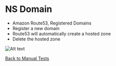 # NS Domain
* Amazon Route53, Registered Domains
* Register a new domain
* Route53 will automatically create a hosted zone
* Delete the hosted zone

![Alt text](images/ns-domain.png?raw=true "Example DNS registration")

[Back to Manual Tests](../manual-tests.md)

